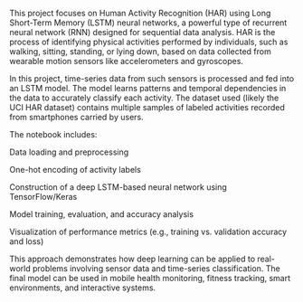 This project focuses on Human Activity Recognition (HAR) using Long Short-Term Memory (LSTM) neural networks, a powerful type of recurrent neural network (RNN) designed for sequential data analysis. HAR is the process of identifying physical activities performed by individuals, such as walking, sitting, standing, or lying down, based on data collected from wearable motion sensors like accelerometers and gyroscopes.

In this project, time-series data from such sensors is processed and fed into an LSTM model. The model learns patterns and temporal dependencies in the data to accurately classify each activity. The dataset used (likely the UCI HAR dataset) contains multiple samples of labeled activities recorded from smartphones carried by users.

The notebook includes:

Data loading and preprocessing

One-hot encoding of activity labels

Construction of a deep LSTM-based neural network using TensorFlow/Keras

Model training, evaluation, and accuracy analysis

Visualization of performance metrics (e.g., training vs. validation accuracy and loss)

This approach demonstrates how deep learning can be applied to real-world problems involving sensor data and time-series classification. The final model can be used in mobile health monitoring, fitness tracking, smart environments, and interactive systems.
